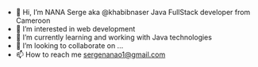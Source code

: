 - 👋 Hi, I’m NANA Serge aka @khabibnaser Java FullStack developer from Cameroon
- 👀 I’m interested in web development
- 🌱 I’m currently learning and working with Java technologies
- 💞️ I’m looking to collaborate on ...
- 📫 How to reach me sergenanao1@gmail.com

<!---
khabibnaser/khabibnaser is a ✨ special ✨ repository because its `README.md` (this file) appears on your GitHub profile.
You can click the Preview link to take a look at your changes.
--->

